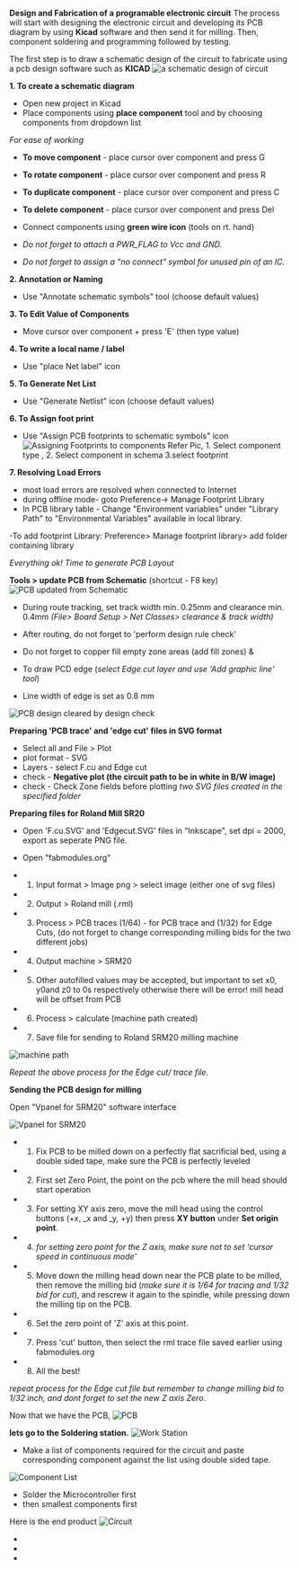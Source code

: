 **Design and Fabrication of a programable electronic circuit**
The process will start with designing the electronic circuit and developing its PCB diagram by using **Kicad** software and then send it for milling. Then, component soldering and programming followed by testing.

The first step is to draw a schematic design of the circuit to fabricate using a pcb design software such as **KICAD** 
 ![a schematic design of circuit](img/schema.jpg)

**1. To create a schematic diagram** 
- Open new project in Kicad
- Place components using **place component** tool and by choosing components from dropdown list

*For ease of working*

- **To move component** - place cursor over component and press G
- **To rotate component** - place cursor over component and press R
- **To duplicate component** - place cursor over component and press C
- **To delete component** - place cursor over component and press Del

- Connect components using **green wire icon** (tools on rt. hand)

- *Do not forget to attach a PWR_FLAG to Vcc and GND.*
- *Do not forget to assign a "no connect" symbol for unused pin of an IC.* 

**2. Annotation or Naming**
- Use "Annotate schematic symbols" tool (choose default values)

**3. To Edit Value of Components**
- Move cursor over component + press 'E'  (then type value)

**4. To write a local name / label**
- Use "place Net label" icon 

**5. To Generate Net List**
- Use "Generate Netlist" icon (choose default values)

**6. To Assign foot print**
- Use "Assign PCB footprints to schematic symbols" icon
![Assigning Footprints to components](img/footprint.jpg)
Refer Pic, 1. Select component type , 2. Select component in schema 3.select footprint 

**7. Resolving Load Errors** 
- most load errors are resolved when connected to Internet
- during offline mode- goto Preference-> Manage Footprint Library
- In PCB library table - Change "Environment variables" under "Library Path" to "Environmental Variables" available in local library.

-To add footprint Library:  Preference> Manage footprint library> add folder containing library


*Everything ok! Time to generate PCB Layout* 

**Tools > update PCB from Schematic** (shortcut - F8 key)
![PCB updated from Schematic](img/pcbr.jpg)
- During route tracking, set track width min. 0.25mm and clearance min. 0.4mm *(File> Board Setup > Net Classes> clearance & track width)*

- After routing, do not forget to 'perform design rule check'
- Do not forget to copper fill empty zone areas (add fill zones) &
- To draw PCD edge (*select Edge.cut layer and use 'Add graphic line' tool*) 
- Line width of edge is set as 0.8 mm


![PCB design cleared by design check](img/pcbok.jpg)

**Preparing 'PCB trace'  and  'edge cut' files in SVG format**

- Select all and File > Plot 
- plot format - SVG
- Layers - select F.cu and Edge cut
- check - **Negative plot (the circuit path to be in white in B/W image)**
- check - Check Zone fields before plotting
*two SVG files created in the specified folder*

**Preparing files for Roland Mill SR20** 

- Open 'F.cu.SVG' and 'Edgecut.SVG' files in "Inkscape", set dpi = 2000, export as seperate PNG file.

- Open "fabmodules.org" 
- 1. Input format > Image png > select image (either one of svg files) 
- 2. Output > Roland mill (.rml) 
- 3. Process > PCB traces (1/64) - for PCB trace and (1/32) for Edge Cuts, (do not forget to change corresponding milling bids for the two different jobs)
- 4. Output machine > SRM20 
- 5. Other autofilled values may be accepted, but important to set x0, y0and z0 to 0s respectively otherwise there will be  error! mill head will be offset from PCB
- 6. Process > calculate (machine path created)
- 7. Save file for sending to Roland SRM20 milling machine

![machine path](img/mpath.jpg)

*Repeat the above process for the Edge cut/ trace file.*

**Sending the PCB design for milling**

Open "Vpanel for SRM20" software interface

![Vpanel for SRM20](img/vpanel.jpg)

- 1. Fix PCB to be milled down on a perfectly flat sacrificial bed, using a double sided tape, make sure the PCB is perfectly leveled

- 2. First set Zero Point, the point on the pcb where the mill head should start operation
- 3. For setting XY axis  zero, move the mill head using the control buttons (+x, _x and _y, +y) then press **XY button** under **Set origin point**.

- 4. *for setting zero point for the Z axis, make sure not to set 'cursor speed in continuous mode'*
- 5. Move down the milling head down near the PCB plate to be milled, then remove the milling bid (*make sure it is 1/64 for tracing and 1/32 bid for cut*), and rescrew it again to the spindle, while pressing down the milling tip on the PCB. 
- 6. Set the zero point of 'Z' axis at this point.
- 7. Press 'cut' button, then select the rml trace file saved earlier using fabmodules.org
- 8. All the best!

*repeat process for the Edge cut file but remember to change milling bid to 1/32 inch, and dont forget to set the new Z axis Zero*.

Now that we have the PCB, 
![PCB](img/pcb.jpg) 

**lets go to the Soldering station.**
![Work Station](img/station.jpg)

- Make a list of components required for the circuit and paste corresponding component against the list using double sided tape.

![Component List](img/component.jpg)

- Solder the Microcontroller first
- then smallest components first

Here is the end product 
![Circuit](img/circuit.jpg)


- 
- 
- 




